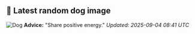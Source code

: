 ## 🐶 Latest random dog image
![Dog](https://images.dog.ceo/breeds/terrier-irish/n02093991_281.jpg)
**Advice:** "Share positive energy."
*Updated: 2025-09-04 08:41 UTC*
